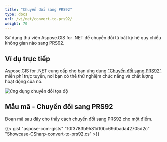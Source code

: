 ```yaml
---
title: "Chuyển đổi sang PRS92"
type: docs
url: /vi/net/convert-to-prs92/
weight: 70
---
```


Sử dụng thư viện Aspose.GIS for .NET để chuyển đổi từ bất kỳ hệ quy chiếu không gian nào sang PRS92.

## **Ví dụ trực tiếp**

Aspose.GIS for .NET cung cấp cho bạn ứng dụng ["Chuyển đổi sang PRS92"](https://products.aspose.app/gis/transformation/convert-to-prs92) miễn phí trực tuyến, nơi bạn có thể thử nghiệm chức năng và chất lượng hoạt động của nó.

![ứng dụng chuyển đổi tọa độ](transform-coordinates.png)

## **Mẫu mã - Chuyển đổi sang PRS92**

Đoạn mã sau đây cho thấy cách chuyển đổi sang PRS92 cho một điểm.

{{< gist "aspose-com-gists" "10f3783b9581d10bc69dbada42705d2c" "Showcase-CSharp-convert-to-prs92.cs" >}}
